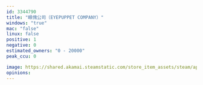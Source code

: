 ```yaml
---
id: 3344790
title: "眼傀公司（EYEPUPPET COMPANY）"
windows: "true"
mac: "false"
linux: false
positive: 1
negative: 0
estimated_owners: "0 - 20000"
peak_ccu: 0

image: https://shared.akamai.steamstatic.com/store_item_assets/steam/apps/3344790/header.jpg?t=1735489644
opinions:
---
```

